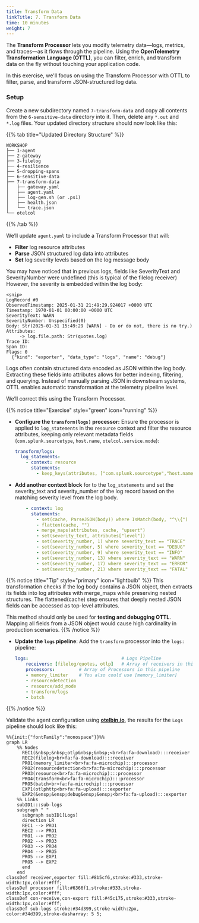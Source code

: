 ```yaml
---
title: Transform Data
linkTitle: 7. Transform Data
time: 10 minutes
weight: 7
---
```


The **Transform Processor** lets you modify telemetry data—logs, metrics, and traces—as it flows through the pipeline. Using the **OpenTelemetry Transformation Language (OTTL)**, you can filter, enrich, and transform data on the fly without touching your application code.

In this exercise, we'll focus on using the Transform Processor with OTTL to filter, parse, and transform JSON-structured log data.

### Setup

Create a new subdirectory named `7-transform-data` and copy all contents from the `6-sensitive-data` directory into it. Then, delete any `*.out` and `*.log` files. Your updated directory structure should now look like this:

{{% tab title="Updated Directory Structure" %}}

```text
WORKSHOP
├── 1-agent
├── 2-gateway
├── 3-filelog
├── 4-resilience
├── 5-dropping-spans
├── 6-sensitive-data
├── 7-transform-data
│   ├── gateway.yaml
│   ├── agent.yaml
│   ├── log-gen.sh (or .ps1)
│   ├── health.json
│   └── trace.json
└── otelcol
```

{{% /tab %}}

We’ll update `agent.yaml` to include a Transform Processor that will:
- **Filter** log resource attributes
- **Parse** JSON structured log data into attributes
- **Set** log severity levels based on the log message body


You may have noticed that in previous logs, fields like SeverityText and SeverityNumber were undefined (this is typical of the filelog receiver) However, the severity is embedded within the log body:

```text
<snip>
LogRecord #0
ObservedTimestamp: 2025-01-31 21:49:29.924017 +0000 UTC
Timestamp: 1970-01-01 00:00:00 +0000 UTC
SeverityText: WARN
SeverityNumber: Unspecified(0)
Body: Str(2025-01-31 15:49:29 [WARN] - Do or do not, there is no try.)
Attributes:
     -> log.file.path: Str(quotes.log)
Trace ID:
Span ID:
Flags: 0
  {"kind": "exporter", "data_type": "logs", "name": "debug"}
```
Logs often contain structured data encoded as JSON within the log body. Extracting these fields into attributes allows for better indexing, filtering, and querying. Instead of manually parsing JSON in downstream systems, OTTL enables automatic transformation at the telemetry pipeline level.

We’ll correct this using the Transform Processor. 

{{% notice title="Exercise" style="green" icon="running" %}}

- **Configure the `transform(logs)` processor:** Ensure the processor is applied to `log_statements` in the `resource` context and filter the resource attributes, keeping only relevant metadata fields (`com.splunk.sourcetype`, `host.name`, `otelcol.service.mode`):

  ```yaml
  transform/logs:
    log_statements: 
      - context: resource
        statements:
          - keep_keys(attributes, ["com.splunk.sourcetype","host.name", "otelcol.service.mode"])
  ```

- **Add another context block** for to the `log_statements` and set the severity_text and severity_number of the log record based on the matching severity level from the log body.

  ```yaml
      - context: log
        statements:
          - set(cache, ParseJSON(body)) where IsMatch(body, "^\\{")
          - flatten(cache, "")
          - merge_maps(attributes, cache, "upsert")
          - set(severity_text, attributes["level"])
          - set(severity_number, 1) where severity_text == "TRACE"
          - set(severity_number, 5) where severity_text == "DEBUG"
          - set(severity_number, 9) where severity_text == "INFO"
          - set(severity_number, 13) where severity_text == "WARN"
          - set(severity_number, 17) where severity_text == "ERROR"
          - set(severity_number, 21) where severity_text == "FATAL"

  ```

{{% notice title="Tip" style="primary" icon="lightbulb" %}}
This transformation checks if the log body contains a JSON object, then extracts its fields into log attributes with merge_maps while preserving nested structures. The flattened(cache) step ensures that deeply nested JSON fields can be accessed as top-level attributes.

This method should only be used for **testing and debugging OTTL**. Mapping all fields from a JSON object would cause high cardinality in production scenarios.
{{% /notice %}}

- **Update the `logs` pipeline**: Add the `transform` processor into the `logs:` pipeline:

  ```yaml
  logs:                                   # Logs Pipeline
      receivers: [filelog/quotes, otlp]   # Array of receivers in this pipeline
      processors:         # Array of Processors in this pipeline
      - memory_limiter    # You also could use [memory_limiter]
      - resourcedetection
      - resource/add_mode
      - transform/logs
      - batch
  ```

{{% /notice %}}

Validate the agent configuration using **[otelbin.io](https://www.otelbin.io/)**, the results for the `Logs` pipeline should look like this:

```mermaid
%%{init:{"fontFamily":"monospace"}}%%
graph LR
    %% Nodes
      REC1(&nbsp;&nbsp;otlp&nbsp;&nbsp;<br>fa:fa-download):::receiver
      REC2(filelog<br>fa:fa-download):::receiver
      PRO1(memory_limiter<br>fa:fa-microchip):::processor
      PRO2(resourcedetection<br>fa:fa-microchip):::processor
      PRO3(resource<br>fa:fa-microchip):::processor
      PRO4(transform<br>fa:fa-microchip):::processor
      PRO5(batch<br>fa:fa-microchip):::processor
      EXP1(otlphttp<br>fa:fa-upload):::exporter
      EXP2(&ensp;&ensp;debug&ensp;&ensp;<br>fa:fa-upload):::exporter
    %% Links
    subID1:::sub-logs
    subgraph " "
      subgraph subID1[Logs]
      direction LR
      REC1 --> PRO1
      REC2 --> PRO1
      PRO1 --> PRO2
      PRO2 --> PRO3
      PRO3 --> PRO4
      PRO4 --> PRO5
      PRO5 --> EXP1
      PRO5 --> EXP2
      end
    end
classDef receiver,exporter fill:#8b5cf6,stroke:#333,stroke-width:1px,color:#fff;
classDef processor fill:#6366f1,stroke:#333,stroke-width:1px,color:#fff;
classDef con-receive,con-export fill:#45c175,stroke:#333,stroke-width:1px,color:#fff;
classDef sub-logs stroke:#34d399,stroke-width:2px, color:#34d399,stroke-dasharray: 5 5;
```

<!--![redacting 1](../images/transform-data-7-1.png)-->
